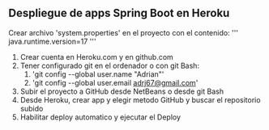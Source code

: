 
## Despliegue de apps Spring Boot en Heroku

Crear archivo 'system.properties' en el proyecto con el contenido:
'''
java.runtime.version=17
'''

1. Crear cuenta en Heroku.com y en github.com
2. Tener configurado git en el ordenador o con git Bash:
    1. 'git config --global user.name "Adrian"'
    2. 'git config --global user.email adrj67@gmail.com'
3. Subir el proyecto a GitHub desde NetBeans o desde git Bash
4. Desde Heroku, crear app y elegir metodo GitHub y buscar el repositorio subido
5. Habilitar deploy automatico y ejecutar el Deploy


